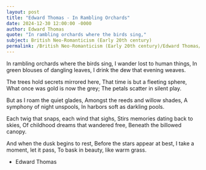 ```yaml
---
layout: post
title: "Edward Thomas - In Rambling Orchards"
date: 2024-12-30 12:00:00 -0000
author: Edward Thomas
quote: "In rambling orchards where the birds sing,"
subject: British Neo-Romanticism (Early 20th century)
permalink: /British Neo-Romanticism (Early 20th century)/Edward Thomas/Edward Thomas - In Rambling Orchards
---
```


In rambling orchards where the birds sing,
I wander lost to human things,
In green blouses of dangling leaves,
I drink the dew that evening weaves.

The trees hold secrets mirrored here,
That time is but a fleeting sphere,
What once was gold is now the grey;
The petals scatter in silent play.

But as I roam the quiet glades,
Amongst the reeds and willow shades,
A symphony of night unspools,
In harbors soft as darkling pools.

Each twig that snaps, each wind that sighs,
Stirs memories dating back to skies,
Of childhood dreams that wandered free,
Beneath the billowed canopy.

And when the dusk begins to rest,
Before the stars appear at best,
I take a moment, let it pass,
To bask in beauty, like warm grass.

- Edward Thomas
